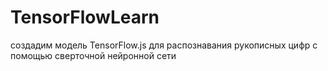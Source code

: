 # TensorFlowLearn
создадим модель TensorFlow.js для распознавания рукописных цифр с помощью сверточной нейронной сети
